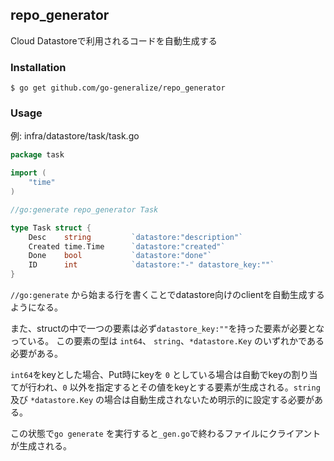 ## repo_generator

Cloud Datastoreで利用されるコードを自動生成する

### Installation
```console
$ go get github.com/go-generalize/repo_generator
```

### Usage

例: infra/datastore/task/task.go
```go
package task

import (
	"time"
)

//go:generate repo_generator Task

type Task struct {
	Desc    string         `datastore:"description"`
	Created time.Time      `datastore:"created"`
	Done    bool           `datastore:"done"`
	ID      int            `datastore:"-" datastore_key:""`
}
```
`//go:generate` から始まる行を書くことでdatastore向けのclientを自動生成するようになる。

また、structの中で一つの要素は必ず`datastore_key:""`を持った要素が必要となっている。
この要素の型は `int64`、 `string`、`*datastore.Key` のいずれかである必要がある。

`int64`をkeyとした場合、Put時にkeyを `0` としている場合は自動でkeyの割り当てが行われ、`0` 以外を指定するとその値をkeyとする要素が生成される。`string`及び `*datastore.Key` の場合は自動生成されないため明示的に設定する必要がある。

この状態で`go generate` を実行すると`_gen.go`で終わるファイルにクライアントが生成される。
